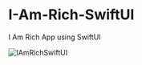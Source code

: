 # I-Am-Rich-SwiftUI

I Am Rich App using SwiftUI

![IAmRichSwiftUI](https://user-images.githubusercontent.com/75540250/181759631-67d7acee-c8c8-4146-8b62-31a2f61e3196.jpg)
